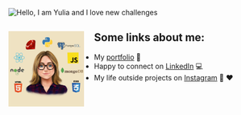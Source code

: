 ![Hello, I am Yulia and I love new challenges](https://github.com/LiaTsernant/LiaTsernant/raw/master/assets/readme.gif)


## Some links about me: <a href="https://yuliatsernant.com"><img align="left" width="150" height="150" style="margin-right: 20px" src="https://github.com/LiaTsernant/LiaTsernant/raw/master/assets/me.jpg"></a>
- My <a href="https://yuliatsernant.com">portfolio</a> 💼
- Happy to connect on <a href="https://www.linkedin.com/in/yuliatsernant/"> LinkedIn</a> 💻
- My life outside projects on <a href="https://www.instagram.com/yulia_viola/">Instagram</a> 🌄 ❤️
